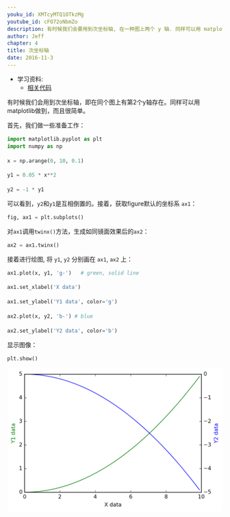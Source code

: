 ```yaml
---
youku_id: XMTcyMTQ1OTkzMg
youtube_id: cFO72oNbmZo
description: 有时候我们会要用到次坐标轴, 在一种图上两个 y 轴. 同样可以用 matplotlib 做到,而且很简单.
author: Jeff
chapter: 4
title: 次坐标轴
date: 2016-11-3
---
```

* 学习资料:
  * [相关代码](https://github.com/MorvanZhou/tutorials/blob/master/matplotlibTUT/plt18_secondary_yaxis.py)
  
有时候我们会用到次坐标轴，即在同个图上有第2个y轴存在。同样可以用matplotlib做到，而且很简单。

首先，我们做一些准备工作：

```python
import matplotlib.pyplot as plt
import numpy as np

x = np.arange(0, 10, 0.1)

y1 = 0.05 * x**2

y2 = -1 * y1
```

可以看到，`y2`和`y1`是互相倒置的。接着，获取figure默认的坐标系 `ax1`：

```python
fig, ax1 = plt.subplots()
```

对`ax1`调用`twinx()`方法，生成如同镜面效果后的`ax2`：

```python
ax2 = ax1.twinx()
```

接着进行绘图, 将 `y1`, `y2` 分别画在 `ax1`, `ax2` 上：

```python
ax1.plot(x, y1, 'g-')   # green, solid line

ax1.set_xlabel('X data')

ax1.set_ylabel('Y1 data', color='g')

ax2.plot(x, y2, 'b-') # blue

ax2.set_ylabel('Y2 data', color='b')

```

显示图像：

```python
plt.show()
```

 <img class="course-image" src="/static/results/plt/4_4_1.png">
